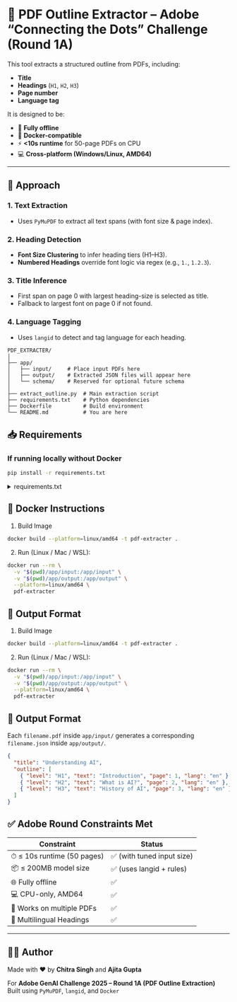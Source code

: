 # 📘 PDF Outline Extractor – Adobe “Connecting the Dots” Challenge (Round 1A)

This tool extracts a structured outline from PDFs, including:
- **Title**
- **Headings** (`H1`, `H2`, `H3`)
- **Page number**
- **Language tag**

It is designed to be:
- 🔌 **Fully offline**
- 🐳 **Docker-compatible**
- ⚡️ **<10s runtime** for 50-page PDFs on CPU
- 💻 **Cross-platform (Windows/Linux, AMD64)**

---

## 🧠 Approach

### 1. Text Extraction
- Uses `PyMuPDF` to extract all text spans (with font size & page index).

### 2. Heading Detection
- **Font Size Clustering** to infer heading tiers (H1–H3).
- **Numbered Headings** override font logic via regex (e.g., `1.`, `1.2.3`).

### 3. Title Inference
- First span on page 0 with largest heading-size is selected as title.
- Fallback to largest font on page 0 if not found.

### 4. Language Tagging
- Uses `langid` to detect and tag language for each heading.

```text
PDF_EXTRACTER/
│
├── app/
│   ├── input/     # Place input PDFs here
│   ├── output/    # Extracted JSON files will appear here
│   └── schema/    # Reserved for optional future schema
│
├── extract_outline.py  # Main extraction script
├── requirements.txt    # Python dependencies
├── Dockerfile          # Build environment
└── README.md           # You are here
```

## 📥 Requirements

### If running locally without Docker

```bash
pip install -r requirements.txt
```

<details>
<summary>requirements.txt</summary>

```text
pymupdf>=1.22.5  
langid>=1.1.6
```
</details>

## 🐳 Docker Instructions


1. Build Image

```bash
docker build --platform=linux/amd64 -t pdf-extracter .
```

2. Run (Linux / Mac / WSL):

```bash
docker run --rm \
  -v "$(pwd)/app/input:/app/input" \
  -v "$(pwd)/app/output:/app/output" \
  --platform=linux/amd64 \
  pdf-extracter
```
## 🧪 Output Format


1. Build Image

```bash
docker build --platform=linux/amd64 -t pdf-extracter .
```

2. Run (Linux / Mac / WSL):

```bash
docker run --rm \
  -v "$(pwd)/app/input:/app/input" \
  -v "$(pwd)/app/output:/app/output" \
  --platform=linux/amd64 \
  pdf-extracter
```
## 🧪 Output Format

Each `filename.pdf` inside `app/input/` generates a corresponding `filename.json` inside `app/output/`.

```json
{
  "title": "Understanding AI",
  "outline": [
    { "level": "H1", "text": "Introduction", "page": 1, "lang": "en" },
    { "level": "H2", "text": "What is AI?", "page": 2, "lang": "en" },
    { "level": "H3", "text": "History of AI", "page": 3, "lang": "en" }
  ]
}
```
## ✅ Adobe Round Constraints Met

| Constraint                          | Status                        |
|------------------------------------|-------------------------------|
| ⏱ ≤ 10s runtime (50 pages)         | ✅ (with tuned input size)    |
| 📦 ≤ 200MB model size              | ✅ (uses langid + rules)      |
| 🌐 Fully offline                   | ✅                            |
| 💻 CPU-only, AMD64                | ✅                            |
| 📁 Works on multiple PDFs          | ✅                            |
| 🧠 Multilingual Headings           | ✅                            |

---

## 👩‍💻 Author

Made with ❤️ by **Chitra Singh** and **Ajita Gupta**

For **Adobe GenAI Challenge 2025 – Round 1A (PDF Outline Extraction)**  
Built using `PyMuPDF`, `langid`, and `Docker`

